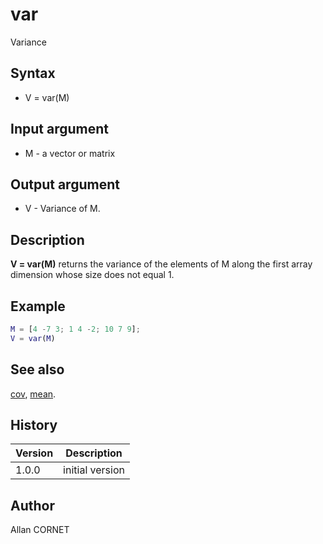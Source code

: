# var

Variance

## Syntax

- V = var(M)

## Input argument

- M - a vector or matrix

## Output argument

- V - Variance of M.

## Description

  <p><b>V = var(M)</b> returns the variance of the elements of M along the first array dimension whose size does not equal 1.</p>

## Example

```matlab
M = [4 -7 3; 1 4 -2; 10 7 9];
V = var(M)
```

## See also

[cov](cov.md), [mean](mean.md).

## History

| Version | Description     |
| ------- | --------------- |
| 1.0.0   | initial version |

## Author

Allan CORNET
